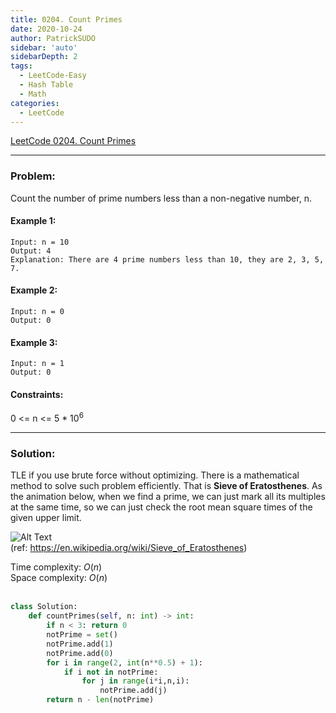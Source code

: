 ```yaml
---
title: 0204. Count Primes
date: 2020-10-24
author: PatrickSUDO
sidebar: 'auto'
sidebarDepth: 2
tags: 
  - LeetCode-Easy
  - Hash Table
  - Math
categories:
  - LeetCode
---
```

[LeetCode 0204. Count Primes](https://leetcode.com/problems/count-primes/)

---
### Problem: 

Count the number of prime numbers less than a non-negative number, n.



#### Example 1:

    Input: n = 10
    Output: 4
    Explanation: There are 4 prime numbers less than 10, they are 2, 3, 5, 7.

#### Example 2:

    Input: n = 0
    Output: 0

#### Example 3:

    Input: n = 1
    Output: 0

#### Constraints:

0 <= n <= 5 * 10<sup>6</sup>


---
### Solution:
TLE if you use brute force without optimizing. There is a mathematical method to solve such problem efficiently. That is **Sieve of Eratosthenes**. As the animation below, when we find a prime, we can just mark all its multiples at the same time, so we can just check the root mean square times of the given upper limit. 

![Alt Text](https://assets.leetcode.com/static_assets/public/images/solutions/Sieve_of_Eratosthenes_animation.gif)</br> (ref: https://en.wikipedia.org/wiki/Sieve_of_Eratosthenes)

Time complexity: $O(n)$ </br>
Space complexity: $O(n)$
</br>
</br>

```python
class Solution:
    def countPrimes(self, n: int) -> int:
        if n < 3: return 0
        notPrime = set()
        notPrime.add(1)
        notPrime.add(0)
        for i in range(2, int(n**0.5) + 1):
            if i not in notPrime:
                for j in range(i*i,n,i):
                    notPrime.add(j)
        return n - len(notPrime)
```

